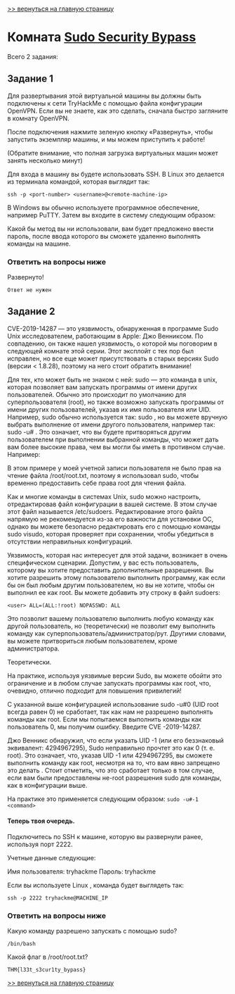 [>> вернуться на главную страницу](https://github.com/BEPb/tryhackme/blob/master/README.md)

# Комната [Sudo Security Bypass](https://tryhackme.com/r/room/sudovulnsbypass) 

Всего 2 задания:
## Задание 1
Для развертывания этой виртуальной машины вы должны быть подключены к сети TryHackMe с помощью файла конфигурации 
OpenVPN. Если вы не знаете, как это сделать, сначала быстро загляните в комнату OpenVPN. 

После подключения нажмите зеленую кнопку «Развернуть», чтобы запустить экземпляр машины, и мы можем приступить к работе!

(Обратите внимание, что полная загрузка виртуальных машин может занять несколько минут)

Для входа в машину вы будете использовать SSH. В Linux это делается из терминала командой, которая выглядит так:
```commandline
ssh -p <port-number> <username>@<remote-machine-ip>
```

В Windows вы обычно используете программное обеспечение, например  PuTTY. Затем вы входите в систему следующим образом:



Какой бы метод вы ни использовали, вам будет предложено ввести пароль, после ввода которого вы сможете удаленно 
выполнять команды на машине. 

### Ответить на вопросы ниже
Развернуто!
```commandline
Ответ не нужен
```

## Задание 2
CVE-2019-14287 — это уязвимость, обнаруженная в программе Sudo Unix исследователем, работающим в Apple: Джо 
Венниксом. По совпадению, он также нашел уязвимость, о которой мы поговорим в следующей комнате этой серии. Этот 
эксплойт с тех пор был исправлен, но все еще может присутствовать в старых версиях Sudo (версии < 1.8.28), поэтому 
на него стоит обратить внимание!

Для тех, кто может быть не знаком с ней: sudo — это команда в unix, которая позволяет вам запускать программы от 
имени других пользователей. Обычно это происходит по умолчанию для суперпользователя (root), но также возможно 
запускать программы от имени других пользователей, указав их имя пользователя или UID. Например, sudo обычно 
используется так: sudo <command>, но вы можете вручную выбрать выполнение от имени другого пользователя, например 
так:  sudo -u#<id> <command>. Это означает, что вы будете притворяться другим пользователем при выполнении выбранной 
команды, что может дать вам более высокие права, чем вы могли бы иметь в противном случае. Например:


В этом примере у моей учетной записи пользователя не было прав на чтение файла  /root/root.txt, поэтому я 
использовал sudo, чтобы временно предоставить себе права root для чтения файла. 

Как и многие команды в системах Unix, sudo можно настроить, отредактировав файл конфигурации в вашей системе. В этом 
случае этот файл называется  /etc/sudoers. Редактирование этого файла напрямую не рекомендуется из-за его важности 
для установки ОС, однако вы можете безопасно редактировать его с помощью команды  sudo visudo, которая проверяет при 
сохранении, чтобы убедиться в отсутствии неправильных конфигураций.   

Уязвимость, которая нас интересует для этой задачи, возникает в очень специфическом сценарии. Допустим, у вас есть 
пользователь, которому вы хотите предоставить дополнительные разрешения. Вы хотите разрешить этому пользователю 
выполнить программу, как если бы он был любым другим пользователем, но вы  не  хотите, чтобы он выполнил ее как root.
Вы можете добавить эту строку в файл sudoers:   
```commandline
<user> ALL=(ALL:!root) NOPASSWD: ALL
```

Это позволит вашему пользователю выполнить любую команду как другой пользователь, но (теоретически) не позволит ему 
выполнить команду как суперпользователь/администратор/рут. Другими словами, вы можете притвориться любым 
пользователем, кроме администратора.  

Теоретически.

На практике, используя уязвимые версии Sudo, вы можете обойти это ограничение и в любом случае запускать программы 
как root, что, очевидно, отлично подходит для повышения привилегий! 

С указанной выше конфигурацией использование  sudo -u#0 <command> (UID root всегда равен 0) не сработает, так как 
нам не разрешено выполнять команды как root. Если мы попытаемся выполнить команды как пользователь 0, мы получим 
ошибку. Введите  CVE -2019-14287.  

Джо Венникс обнаружил, что если указать UID -1 (или его беззнаковый эквивалент: 4294967295), Sudo неправильно 
прочтет это как 0 (т. е. root). Это означает, что, указав UID -1 или 4294967295, вы сможете выполнить команду как 
root,  несмотря на то, что вам явно запрещено это делать . Стоит отметить, что это  сработает только  в том случае, 
если вам были предоставлены не-root разрешения sudo для команды, как в конфигурации выше.    

На практике это применяется следующим образом: `sudo -u#-1 <command>`

#### Теперь твоя очередь.

Подключитесь по SSH к машине, которую вы развернули ранее, используя порт 2222.

Учетные данные следующие:

Имя пользователя:  tryhackme
Пароль:  tryhackme

Если вы используете Linux , команда будет выглядеть так:
```commandline
ssh -p 2222 tryhackme@MACHINE_IP
```

### Ответить на вопросы ниже
Какую команду разрешено запускать с помощью sudo?


```commandline
/bin/bash
```
Какой флаг в /root/root.txt?
```commandline
THM{l33t_s3cur1ty_bypass}
```

[>> вернуться на главную страницу](https://github.com/BEPb/tryhackme/blob/master/README.md)